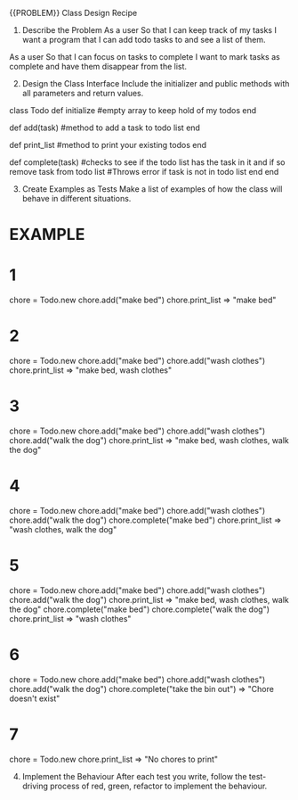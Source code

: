 {{PROBLEM}} Class Design Recipe
1. Describe the Problem
As a user
So that I can keep track of my tasks
I want a program that I can add todo tasks to and see a list of them.

As a user
So that I can focus on tasks to complete
I want to mark tasks as complete and have them disappear from the list.


2. Design the Class Interface
Include the initializer and public methods with all parameters and return values.

class Todo
  def initialize
    #empty array to keep hold of my todos
  end

  def add(task)
   #method to add a task to todo list
  end

  def print_list
    #method to print your existing todos
  end

  def complete(task)
    #checks to see if the todo list has the task in it and if so remove task from todo list 
    #Throws error if task is not in todo list
  end
end


3. Create Examples as Tests
Make a list of examples of how the class will behave in different situations.

# EXAMPLE

# 1
chore = Todo.new
chore.add("make bed")
chore.print_list => "make bed"

# 2
chore = Todo.new
chore.add("make bed")
chore.add("wash clothes")
chore.print_list => "make bed, wash clothes"

# 3
chore = Todo.new
chore.add("make bed")
chore.add("wash clothes")
chore.add("walk the dog")
chore.print_list => "make bed, wash clothes, walk the dog"

# 4
chore = Todo.new
chore.add("make bed")
chore.add("wash clothes")
chore.add("walk the dog")
chore.complete("make bed")
chore.print_list => "wash clothes, walk the dog"

# 5
chore = Todo.new
chore.add("make bed")
chore.add("wash clothes")
chore.add("walk the dog")
chore.print_list => "make bed, wash clothes, walk the dog"
chore.complete("make bed")
chore.complete("walk the dog")
chore.print_list => "wash clothes"

# 6
chore = Todo.new
chore.add("make bed")
chore.add("wash clothes")
chore.add("walk the dog")
chore.complete("take the bin out") => "Chore doesn't exist"

# 7 
chore = Todo.new
chore.print_list => "No chores to print"

4. Implement the Behaviour
After each test you write, follow the test-driving process of red, green, refactor to implement the behaviour.